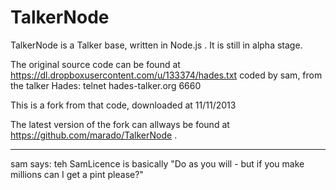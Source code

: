TalkerNode
==========

TalkerNode is a Talker base, written in Node.js .
It is still in alpha stage. 

The original source code can be found at
https://dl.dropboxusercontent.com/u/133374/hades.txt
coded by sam, from the talker Hades: telnet hades-talker.org 6660

This is a fork from that code, downloaded at 11/11/2013

The latest version of the fork can allways be found at
https://github.com/marado/TalkerNode .

-----------------------------------------------------------------------

sam says: teh SamLicence is basically "Do as you will - but if you make
millions can I get a pint please?"
